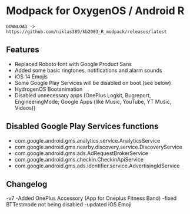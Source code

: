 # Modpack for OxygenOS / Android R

    DOWNLOAD -> https://github.com/niklas389/kb2003_R_modpack/releases/latest

## Features
- Replaced Roboto font with Google Product Sans
- Added some basic ringtones, notifications and alarm sounds
- iOS 14 Emojis
- Some Google Play Services will be disabled on boot (see below)
- HydrogenOS Bootanimation
- Disabled unnecessary apps (OnePlus Logkit, Bugreport, EngineeringMode; Google Apps (like Music, YouTube, YT Music, Videos))


## Disabled Google Play Services functions
- com.google.android.gms.analytics.service.AnalyticsService
- com.google.android.gms.nearby.discovery.service.DiscoveryService
- com.google.android.gms.ads.AdRequestBrokerService
- com.google.android.gms.checkin.CheckinApiService
- com.google.android.gms.ads.identifier.service.AdvertisingIdService

## Changelog
-v7
    -Added OnePlus Accessory (App for Oneplus Fitness Band)
    -fixed BTTestmode not being disabled
    -updated iOS Emoji